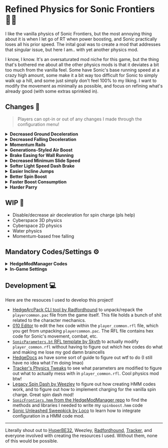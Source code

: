 # Refined Physics for Sonic Frontiers 🏃‍♂️

I like the vanilla physics of Sonic Frontiers, but the most annoying thing about it is when I let go of RT when power boosting, and Sonic practically loses all his prior speed. The inital goal was to create a mod that addresses that singular issue, but here I am.. with yet another physics mod.

I know, I know. It's an oversaturated mod niche for this game, but the thing that's bothered me about all the other physics mods is that it deviates a bit too much from the vanilla feel. Some have Sonic's base running speed at a crazy high amount, some make it a bit way too difficult for Sonic to simply walk up a hill, and some just simply don't feel 100% to my liking. I want to modify the movement as minimally as possible, and focus on refining what's already good (with some extras sprinkled in).

## Changes 🔵

> Players can opt-in or out of any changes I made through the configuration menu!

<details>
  <summary><b>Decreased Ground Deceleration</b></summary>

  Decreases Sonic's deceleration on ground, allowing him to gain speed naturally without boosting and to prevent instant momentum loss after boosting/power boosting.
</details>

<details>
  <summary><b>Decreased Falling Deceleration</b></summary>

  Decreases Sonic's deceleration in air, allowing him to retain his forward momentum while falling uncurled.
</details>

<details>
  <summary><b>Momentum Rails</b></summary>

  Makes rails more momentum-based, allowing Sonic to gain/decrease speed when going up/down rails.

  Additionally, the minimum rail grinding speed has been decreased, and maximum rail speed is increased.
  
  This does NOT remove Sonic's minimum rail speed.
</details>

<details>
  <summary><b>Generations-Styled Air Boost</b></summary>

  Makes the air boost act similar to the one in Sonic Generations.

  Keep `Decreased Falling Deceleration` enabled for a better air boosting experience.
</details>

<details>
  <summary><b>Brake Easing for Wall Running</b></summary>

  Makes Sonic ease into a stop when letting go of the boost button while wall running.
</details>

<details>
  <summary><b>Decreased Minimum Slide Speed</b></summary>

  Decreases the minimum sliding speed.
</details>

<details>
  <summary><b>Softer Light Speed Dash Brake</b></summary>

  Prevents Sonic from coming to an instant stop after light speed dashing.
</details>

<details>
  <summary><b>Easier Incline Jumps</b></summary>

  Makes incline jumps easier.
</details>

<details>
  <summary><b>Better Spin Boost</b></summary>

  Inspired by Weezley's [Legacy Spin Dash mod](https://gamebanana.com/mods/462772)!

  Spin boost is now momentum-based.

  Spin boosting without charging retains Sonic's prior forward momentum, making it act like a normal roll.
  
  Spin charging on the ground determines how fast the spin boost is after releasing the charge. 5 charges = max speed.
  
  In the air, the longer the player holds the spin charge button, the faster the resulting spin boost will be once Sonic hits the ground.
  
  Flinging off a platform while spin boosting is now much smoother (I think).
</details>

<details>
  <summary><b>Faster Boost Consumption</b></summary>

  Since Sonic can retain his momentum better in Refined Physics, there's no need for him to boost for a long time.

  Additionally, I wanted to explore how boost and spin dash can co-exist without one losing purpose due the other.
  
  IMO: the boost should be a method to gain speed quickly, with the trade-off that Sonic remains vulnerable and it takes more energy. The spin dash should be a method to both gain speed and attack enemies that takes less energy, with the trade-off that the player must charge it.
  
  Credits to Proto's [Cyberspace Overhaul mod](https://gamebanana.com/mods/430615) for inspiring me to explore this boost-as-dash idea many, many months ago. LexStorm's awesome [High Speed Style mod](https://gamebanana.com/mods/464066) explores the idea as well!
</details>

<details>
  <summary><b>Harder Parry</b></summary>

  Not really physics-related, but I added it anyway lmao

  Makes the parry last 0.3s instead of 15s.
</details>

## WIP 🔴

- Disable/decrease air deceleration for spin charge (pls help)
- Cyberspace 3D physics
- Cyberspace 2D physics
- Water physics
- Momentum-based free falling

## Mandatory Codes/Settings ⚙️

<details>
  <summary><b>HedgeModManager Codes</b></summary>

  ```
  // Animation
  Disable Running Fall

  // Camera
  Disable Spin Charge Camera
  Disable Umbrella Camera Lock-On

  // Cheats
  Always Unlocked Spin Dash

  // Fixes
  Literally everything in this category

  // Gameplay
  Allow Attacking from Stomp Bounce
  Allow Spin Dash on Dash Panels
  Always Trickable Spin Dash Exit
  Disable Drop Dash
  Disable Loop Kick on Slide
  Disable Spin Slash on Drop Dash

  // Physics
  Disable Deceleration Collision
  Reduced Homing Delay
  Retain Ground Velocity for Jump
  Tighter Jump Rotation
  ```
</details>

<details>
  <summary><b>In-Game Settings</b></summary>

  ```
  Starting Speed: 15
  Jump Deceleration: 30
  Set the deceleration rate: 15
  ```
</details>

## Development 💻

Here are the resouces I used to develop this project!

- [HedgeArcPack CLI tool by Radfordhound](https://github.com/HedgeDocs/HedgeDocs.github.io/releases) to unpack/repack the `playercommon.pac` file from the game itself. This file holds a bunch of shit related to the character mechanics.
- [010 Editor](https://www.sweetscape.com/010editor/) to edit the hex code within the `player_common.rfl` file, which you get from unpacking `playercommon.pac`. The RFL file contains hex code for Sonic's movement, combat, etc.
- [`SonicParameters.bt` RFL template by Skyth](https://github.com/blueskythlikesclouds/RflTemplates/blob/master/SonicFrontiers/Uncategorized/SonicParameters.bt) to actually modify `player_common.rfl` without having to figure out which hex codes do what and making me lose my god damn braincells
- [HedgeDocs](https://hedgedocs.com) as have some sort of guide to figure out wtf to do (I still have no idea what I'm doing lmao)
- [Tracker's Physics Tweaks](https://gamebanana.com/mods/415617) to see what parameters are modified to figure out what to actually mess with in `player_common.rfl`. Cool physics mod btw!
- [Legacy Spin Dash by Weezley](https://gamebanana.com/mods/462772) to figure out how creating HMM codes work, and to figure out how to implement charging for the vanilla spin charge. Great spin dash mod!
- [`SonicFrontiers.hmm` from the HedgeModManager repo](https://github.com/thesupersonic16/HedgeModManager/blob/rewrite/HedgeModManager/Resources/Codesv2/SonicFrontiers.hmm) to find the methods and libraries I needed to write my `spinboost.hmm` code
- [Sonic Unleashed Sweepkick by Loco](https://gamebanana.com/mods/461751) to learn how to integrate configuration in a HMM code mod.

***

Literally shout out to [HyperBE32](https://github.com/HyperBE32), Weezley, [Radfordhound](https://github.com/Radfordhound), [Tracker](https://github.com/TrackerTD), and everyone involved with creating the resources I used. Without them, none of this would be possible.
